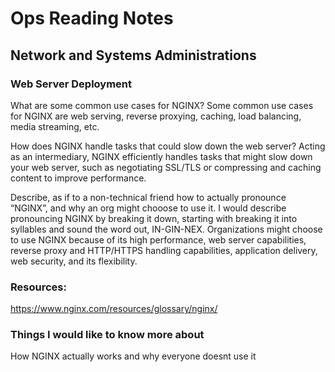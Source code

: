 # Ops Reading Notes

## Network and Systems Administrations

### Web Server Deployment

What are some common use cases for NGINX? Some common use cases for NGINX are web serving, reverse proxying, caching, load balancing, media streaming, etc.

How does NGINX handle tasks that could slow down the web server? Acting as an intermediary, NGINX efficiently handles tasks that might slow down your web server, such as negotiating SSL/TLS or compressing and caching content to improve performance.

Describe, as if to a non-technical friend how to actually pronounce “NGINX”, and why an org might chooose to use it. I would describe pronouncing NGINX by breaking it down, starting with breaking it into syllables and sound the word out, IN-GIN-NEX. Organizations might choose to use NGINX because of its high performance, web server capabilities, reverse proxy and HTTP/HTTPS handling capabilities, application delivery, web security, and its flexibility.

### Resources:
https://www.nginx.com/resources/glossary/nginx/


### Things I would like to know more about
How NGINX actually works and why everyone doesnt use it
